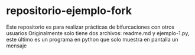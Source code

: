 # repositorio-ejemplo-fork
Este repositorio es para realizar prácticas de bifurcaciones con otros usuarios
Originalmente solo tiene dos archivos: readme.md y ejemplo-1.py, este último es un programa en python que solo muestra en pantalla un mensaje 

